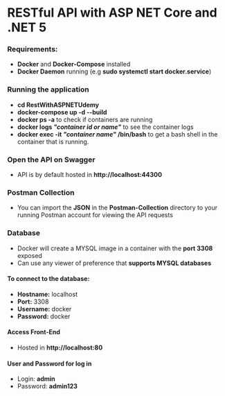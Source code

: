 # RESTful API with ASP NET Core and .NET 5 

### Requirements:
- **Docker** and **Docker-Compose** installed
- **Docker Daemon** running (e.g **sudo systemctl start docker.service**)

### Running the application
- **cd RestWithASPNETUdemy**
- **docker-compose up -d --build**
- **docker ps -a** to check if containers are running
- **docker logs *"container id or name"*** to see the container logs
- **docker exec -it *"container name"* /bin/bash** to get a bash shell in the container that is running.

### Open the API on Swagger
- API is by default hosted in **http://localhost:44300**


### Postman Collection
- You can import the **JSON** in the **Postman-Collection** directory to your running Postman account for viewing the API requests

### Database
- Docker will create a MYSQL image in a container with the **port 3308** exposed
- Can use any viewer of preference that **supports MYSQL databases**

#### To connect to the database:

- **Hostname:** localhost
- **Port:** 3308
- **Username:** docker
- **Password:** docker

#### Access Front-End 

- Hosted in **http://localhost:80**

#### User and Password for log in
- Login: **admin**
- Password: **admin123**
